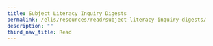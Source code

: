 ```yaml
---
title: Subject Literacy Inquiry Digests
permalink: /elis/resources/read/subject-literacy-inquiry-digests/
description: ""
third_nav_title: Read
---
```

